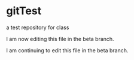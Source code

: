# gitTest
a test repository for class

I am now editing this file in the beta branch.

I am continuing to edit this file in the beta branch.
